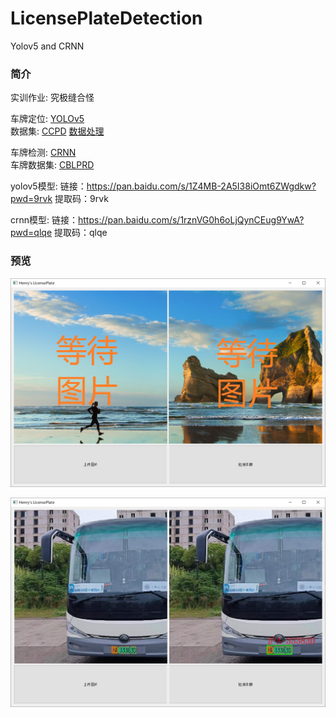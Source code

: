 # LicensePlateDetection
Yolov5 and CRNN

### 简介

实训作业: 究极缝合怪

车牌定位: [YOLOv5](https://github.com/ultralytics/yolov5)  
数据集: [CCPD](https://github.com/detectRecog/CCPD)
[数据处理](https://github.com/lei1205/CCPD2YOLO)


车牌检测: [CRNN](https://github.com/Holmeyoung/crnn-pytorch)  
车牌数据集: [CBLPRD](https://github.com/SunlifeV/CBLPRD-330k)

yolov5模型: 链接：https://pan.baidu.com/s/1Z4MB-2A5I38iOmt6ZWgdkw?pwd=9rvk 
提取码：9rvk

crnn模型: 链接：https://pan.baidu.com/s/1rznVG0h6oLjQynCEug9YwA?pwd=qlqe 
提取码：qlqe


### 预览

![test01](test01.png)  

![test02](test02.png)
